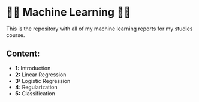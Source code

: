 # :closed_book:🤖 Machine Learning 🤖:closed_book:

This is the repository with all of my machine learning reports for my studies course.

<h2>Content:</h2>

<ul>
<li><strong>1:</strong> Introduction</li>
<li><strong>2:</strong> Linear Regression</li>
<li><strong>3:</strong> Logistic Regression</li>
<li><strong>4:</strong> Regularization</li>
<li><strong>5:</strong> Classification</li>
</ul>
